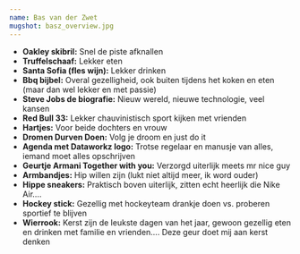 ```yaml
---
name: Bas van der Zwet
mugshot: basz_overview.jpg
---
```

* **Oakley skibril:** Snel de piste afknallen
* **Truffelschaaf:** Lekker eten
* **Santa Sofia (fles wijn):** Lekker drinken
* **Bbq bijbel:** Overal gezelligheid, ook buiten tijdens het koken en eten (maar dan wel lekker en met passie)
* **Steve Jobs de biografie:** Nieuw wereld, nieuwe technologie, veel kansen
* **Red Bull 33:** Lekker chauvinistisch sport kijken met vrienden
* **Hartjes:** Voor beide dochters en vrouw
* **Dromen Durven Doen:** Volg je droom en just do it 
* **Agenda met Dataworkz logo:** Trotse regelaar en manusje van alles, iemand moet alles opschrijven
* **Geurtje Armani Together with you:** Verzorgd uiterlijk meets mr nice guy
* **Armbandjes:** Hip willen zijn (lukt niet altijd meer, ik word ouder)
* **Hippe sneakers:** Praktisch boven uiterlijk, zitten echt heerlijk die Nike Air….
* **Hockey stick:** Gezellig met hockeyteam drankje doen vs. proberen sportief te blijven
* **Wierrook:** Kerst zijn de leukste dagen van het jaar, gewoon gezellig eten en drinken met familie en vrienden…. Deze geur doet mij aan kerst denken
